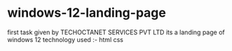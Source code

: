 # windows-12-landing-page
first task given by TECHOCTANET SERVICES PVT LTD
its a landing page of windows 12 
technology used :- html css

